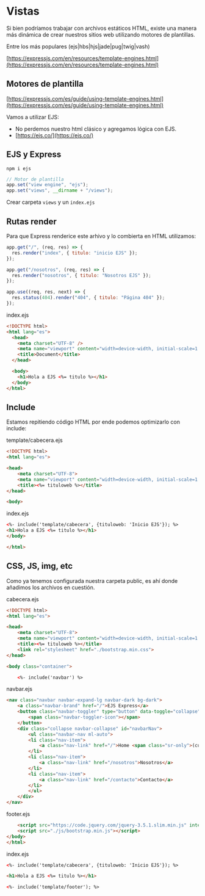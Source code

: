 # Vistas

Si bien podríamos trabajar con archivos estáticos HTML, existe una manera más dinámica de crear nuestros sitios web utilizando motores de plantillas.

Entre los más populares (ejs|hbs|hjs|jade|pug|twig|vash)

[https://expressjs.com/en/resources/template-engines.html](https://expressjs.com/en/resources/template-engines.html)

## Motores de plantilla

[https://expressjs.com/es/guide/using-template-engines.html](https://expressjs.com/es/guide/using-template-engines.html)

Vamos a utilizar EJS:

- No perdemos nuestro html clásico y agregamos lógica con EJS.
- [https://ejs.co/](https://ejs.co/)

## EJS y Express

```
npm i ejs
```

```js
// Motor de plantilla
app.set("view engine", "ejs");
app.set("views", __dirname + "/views");
```

Crear carpeta `views` y un `index.ejs`

## Rutas render

Para que Express renderice este arhivo y lo combierta en HTML utilizamos:

```js
app.get("/", (req, res) => {
  res.render("index", { titulo: "inicio EJS" });
});

app.get("/nosotros", (req, res) => {
  res.render("nosotros", { titulo: "Nosotros EJS" });
});

app.use((req, res, next) => {
  res.status(404).render("404", { titulo: "Página 404" });
});
```

index.ejs

```html
<!DOCTYPE html>
<html lang="es">
  <head>
    <meta charset="UTF-8" />
    <meta name="viewport" content="width=device-width, initial-scale=1.0" />
    <title>Document</title>
  </head>

  <body>
    <h1>Hola a EJS <%= titulo %></h1>
  </body>
</html>
```

## Include

Estamos repitiendo código HTML por ende podemos optimizarlo con include:

template/cabecera.ejs

```html
<!DOCTYPE html>
<html lang="es">

<head>
    <meta charset="UTF-8">
    <meta name="viewport" content="width=device-width, initial-scale=1.0">
    <title><%= tituloweb %></title>
</head>

<body>
```

index.ejs

```html
<%- include('template/cabecera', {tituloweb: 'Inicio EJS'}); %>
<h1>Hola a EJS <%= titulo %></h1>
</body>

</html>
```

## CSS, JS, img, etc
Como ya tenemos configurada nuestra carpeta public, es ahí donde añadimos los archivos en cuestión.

cabecera.ejs
```html
<!DOCTYPE html>
<html lang="es">

<head>
    <meta charset="UTF-8">
    <meta name="viewport" content="width=device-width, initial-scale=1.0">
    <title><%= tituloweb %></title>
    <link rel="stylesheet" href="./bootstrap.min.css">
</head>

<body class="container">

    <%- include('navbar') %>
```

navbar.ejs
```html
<nav class="navbar navbar-expand-lg navbar-dark bg-dark">
    <a class="navbar-brand" href="/">EJS Express</a>
    <button class="navbar-toggler" type="button" data-toggle="collapse" data-target="#navbarNav" aria-controls="navbarNav" aria-expanded="false" aria-label="Toggle navigation">
        <span class="navbar-toggler-icon"></span>
    </button>
    <div class="collapse navbar-collapse" id="navbarNav">
        <ul class="navbar-nav ml-auto">
        <li class="nav-item">
            <a class="nav-link" href="/">Home <span class="sr-only">(current)</span></a>
        </li>
        <li class="nav-item">
            <a class="nav-link" href="/nosotros">Nosotros</a>
        </li>
        <li class="nav-item">
            <a class="nav-link" href="/contacto">Contacto</a>
        </li>
        </ul>
    </div>
</nav>
```

footer.ejs
```html
    <script src="https://code.jquery.com/jquery-3.5.1.slim.min.js" integrity="sha384-DfXdz2htPH0lsSSs5nCTpuj/zy4C+OGpamoFVy38MVBnE+IbbVYUew+OrCXaRkfj" crossorigin="anonymous"></script>
    <script src="./js/bootstrap.min.js"></script>
</body>
</html>
```

index.ejs
```html
<%- include('template/cabecera', {tituloweb: 'Inicio EJS'}); %>

<h1>Hola a EJS <%= titulo %></h1>

<%- include('template/footer'); %>
```